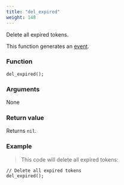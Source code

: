 ```yaml
---
title: "del_expired"
weight: 148
---
```


Delete all expired tokens.

This function generates an [event](../../overview/events).

### Function

`del_expired();`

### Arguments

None

### Return value

Returns `nil`.

### Example

> This code will delete all expired tokens:

```thingsdb,should_pass,@t
// Delete all expired tokens
del_expired();
```
